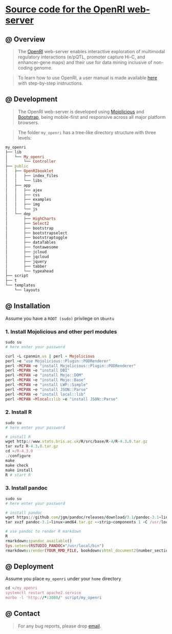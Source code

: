 # [Source code for the OpenRI web-server](https://github.com/hfang-bristol/OpenRI-site)

## @ Overview

> The [OpenRI](http://www.openridb.com/OpenRI) web-server enables interactive exploration of multimodal regulatory interactions (e/pQTL, promoter capture Hi-C, and enhancer-gene maps) and their use for data mining inclusive of non-coding genome.

> To learn how to use OpenRI, a user manual is made available [here](http://www.openridb.com:3080/OpenRIbooklet/index.html) with step-by-step instructions.

## @ Development

> The OpenRI web-server is developed using [Mojolicious](https://www.mojolicious.org) and [Bootstrap](https://getbootstrap.com), being mobile-first and responsive across all major platform browsers.

> The folder `my_openri` has a tree-like directory structure with three levels:
```ruby
my_openri
├── lib
│   └── My_openri
│       └── Controller
├── public
│   ├── OpenRIbooklet
│   │   ├── index_files
│   │   └── libs
│   ├── app
│   │   ├── ajex
│   │   ├── css
│   │   ├── examples
│   │   ├── img
│   │   └── js
│   └── dep
│       ├── HighCharts
│       ├── Select2
│       ├── bootstrap
│       ├── bootstrapselect
│       ├── bootstraptoggle
│       ├── dataTables
│       ├── fontawesome
│       ├── jcloud
│       ├── jqcloud
│       ├── jquery
│       ├── tabber
│       └── typeahead
├── script
├── t
└── templates
    └── layouts
```


## @ Installation

Assume you have a `ROOT (sudo)` privilege on `Ubuntu`

### 1. Install Mojolicious and other perl modules

```ruby
sudo su
# here enter your password

curl -L cpanmin.us | perl - Mojolicious
perl -e "use Mojolicious::Plugin::PODRenderer"
perl -MCPAN -e "install Mojolicious::Plugin::PODRenderer"
perl -MCPAN -e "install DBI"
perl -MCPAN -e "install Mojo::DOM"
perl -MCPAN -e "install Mojo::Base"
perl -MCPAN -e "install LWP::Simple"
perl -MCPAN -e "install JSON::Parse"
perl -MCPAN -e "install local::lib"
perl -MCPAN -Mlocal::lib -e "install JSON::Parse"
```

### 2. Install R

```ruby
sudo su
# here enter your password

# install R
wget http://www.stats.bris.ac.uk/R/src/base/R-4/R-4.3.0.tar.gz
tar xvfz R-4.3.0.tar.gz
cd ~/R-4.3.0
./configure
make
make check
make install
R # start R
```

### 3. Install pandoc

```ruby
sudo su
# here enter your password

# install pandoc
wget https://github.com/jgm/pandoc/releases/download/3.1/pandoc-3.1-linux-amd64.tar.gz
tar xvzf pandoc-3.1-linux-amd64.tar.gz --strip-components 1 -C /usr/local/

# use pandoc to render R markdown
R
rmarkdown::pandoc_available()
Sys.setenv(RSTUDIO_PANDOC="/usr/local/bin")
rmarkdown::render(YOUR_RMD_FILE, bookdown::html_document2(number_sections=F, theme="readable", hightlight="default"))
```


## @ Deployment

Assume you place `my_openri` under your `home` directory

```ruby
cd ~/my_openri
systemctl restart apache2.service
morbo -l 'http://*:3080/' script/my_openri
```

## @ Contact

> For any bug reports, please drop [email](mailto:fh12355@rjh.com.cn).


